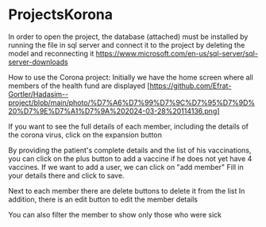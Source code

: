 # ProjectsKorona
In order to open the project, the database (attached) must be installed by running the file in sql server and connect it to the project by deleting the model and reconnecting it   https://www.microsoft.com/en-us/sql-server/sql-server-downloads

How to use the Corona project:
Initially we have the home screen where all members of the health fund are displayed
[https://github.com/Efrat-Gortler/Hadasim--project/blob/main/photo/%D7%A6%D7%99%D7%9C%D7%95%D7%9D%20%D7%9E%D7%A1%D7%9A%202024-03-28%20114136.png]

If you want to see the full details of each member, including the details of the corona virus, click on the expansion button

By providing the patient's complete details and the list of his vaccinations, you can click on the plus button to add a vaccine if he does not yet have 4 vaccines.
If we want to add a user, we can click on "add member" Fill in your details there and click to save.

Next to each member there are delete buttons to delete it from the list
In addition, there is an edit button to edit the member details

 You can also filter the member to show only those who were sick
